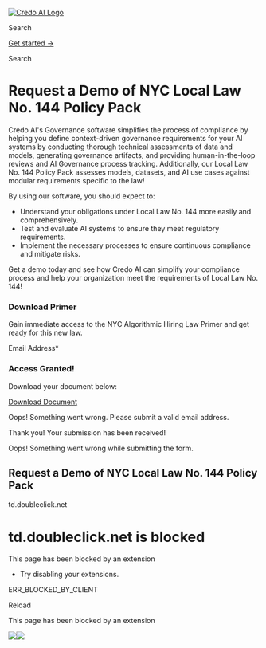 [![Credo AI Logo ](https://cdn.prod.website-files.com/649d808ba8385965c74d94df/666902ace651cc10066246cb_credo%20logo%20v2.webp)](https://www.credo.ai/)

Search

[Get started →](https://www.credo.ai/get-started)

Search

# Request a Demo of NYC Local Law No. 144 Policy Pack

Credo AI's Governance software simplifies the process of compliance by helping you define context-driven governance requirements for your AI systems by conducting thorough technical assessments of data and models, generating governance artifacts, and providing human-in-the-loop reviews and AI Governance process tracking. Additionally, our Local Law No. 144 Policy Pack assesses models, datasets, and AI use cases against modular requirements specific to the law!

By using our software, you should expect to:

- Understand your obligations under Local Law No. 144 more easily and comprehensively.
- Test and evaluate AI systems to ensure they meet regulatory requirements.
- Implement the necessary processes to ensure continuous compliance and mitigate risks.

Get a demo today and see how Credo AI can simplify your compliance process and help your organization meet the requirements of Local Law No. 144!

### Download Primer

Gain immediate access to the NYC Algorithmic Hiring Law Primer and get ready for this new law.

Email Address\*

### Access Granted!

Download your document below:

[Download Document](https://cdn.prod.website-files.com/62f0d063de1d1a6f39818fb0/6450f53a6ca95900a3bd4879_Local_Law_144_Updated_compressed.pdf)

Oops! Something went wrong. Please submit a valid email address.

Thank you! Your submission has been received!

Oops! Something went wrong while submitting the form.

## Request a Demo of NYC Local Law No. 144 Policy Pack

td.doubleclick.net

# td.doubleclick.net is blocked

This page has been blocked by an extension

- Try disabling your extensions.

ERR\_BLOCKED\_BY\_CLIENT

Reload


This page has been blocked by an extension

![](<Base64-Image-Removed>)![](<Base64-Image-Removed>)